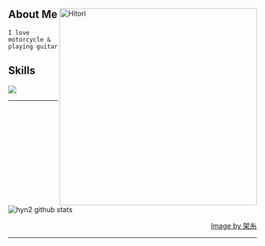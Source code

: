 <div>
<img align="right" width="400" alt="Hitori" src="https://pbs.twimg.com/media/FlDaH2LaEAY1NlM?format=jpg&name=large"/>

<h2> About Me </h2>

 ```
 I love motorcycle & playing guitar
 ```
  
<h2> Skills </h2>
  <img src="https://skillicons.dev/icons?i=laravel&theme=dark" />

------

   ![hyn2 github stats](https://github-readme-stats.vercel.app/api?username=hyn2&show_icons=true&theme=dark&width="200")
</div>

<div align="right">
  <a href="https://twitter.com/k4itoh">Image by 架糸</a>
</div>


------

  
